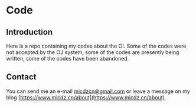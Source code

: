 # Code

## Introduction

Here is a repo containing my codes about the OI. Some of the codes were not accepted by the OJ system, some of the codes are presently being written, some of the codes have been abandoned. 

## Contact

You can send me an e-mail [micdzcn@gmail.com](mailto:micdzcn@gmail.com) or leave a message on my blog [https://www.micdz.cn/about](https://www.micdz.cn/about).

